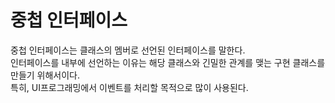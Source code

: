 # 중첩 인터페이스
중첩 인터페이스는 클래스의 멤버로 선언된 인터페이스를 말한다. <br/>
인터페이스를 내부에 선언하는 이유는 해당 클래스와 긴밀한 관계를 맺는 구현 클래스를 만들기 위해서이다.<br/>
특히, UI프로그래밍에서 이벤트를 처리할 목적으로 많이 사용된다.

